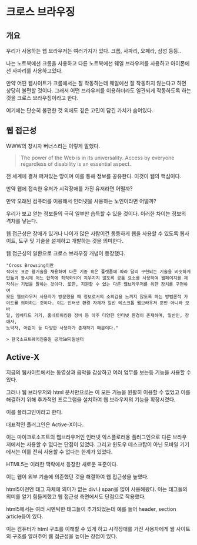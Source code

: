 # 크로스 브라우징

## 개요

우리가 사용하는 웹 브라우저는 여러가지가 있다. 크롬, 사파리, 오페라, 삼성 등등..

나는 노트북에선 크롬을 사용하고 다른 노트북에선 웨일 브라우저를 사용하고 아이폰에선 사파리를 사용하고있다.

만약 어떤 웹사이트가 크롬에서는 잘 작동하는데 웨일에선 잘 작동하지 않는다고 하면 상당히 불편할 것이다. 그래서 어떤 브라우저를 이용하더라도 일관되게 작동하도록 하는 것을 크로스 브라우징이라고 한다.

여기에는 단순히 불편한 것 외에도 깊은 고민이 담긴 가치가 숨어있다.

## 웹 접근성

WWW의 창시자 버너스리는 이렇게 말했다.

> The power of the Web is in its universality.
Access by everyone regardless of disability is an essential aspect.

전 세계에 결쳐 퍼져있는 망이며 이를 통해 정보를 공유한다. 이것이 웹의 핵심이다.

만약 웹에 접속한 유저가 시각장애를 가진 유저라면 어떨까? 

만약 오래된 컴퓨터를 이용해서 인터넷을 사용하는 노인이라면 어떨까?

우리가 보고 얻는 정보들의 극히 일부만 습득할 수 있을 것이다. 이러한 차이는 정보의 격차를 낳는다.

웹 접근성은 장애가 있거나 나이가 많은 사람이건 동등하게 웹을 사용할 수 있도록 웹사이트, 도구 및 기술을 설계하고 개발하는 것을 의미한다.

웹 접근성의 일환으로 크로스 브라우징 개념이 등장했다.

```
"Cross Browsing이란
적어도 표준 웹기술을 채용하여 다른 기종 혹은 플랫폼에 따라 달리 구현되는 기술을 비슷하게
만듦과 동시에 어느 한쪽에 최적화되어 치우지지 않도록 공통 요소를 사용하여 웹페이지를 제
작하는 기법을 말하는 것이다. 또한, 지원할 수 없는 다른 웹브라우저를 위한 장치를 구현하여
모든 웹브라우저 사용자가 방문했을 때 정보로서의 소외감을 느끼지 않도록 하는 방법론적 가
이드를 의미하는 것이다. 이는 인터넷 환경 자체가 일반 테스크톱 웹브라우저 뿐만 아니라 모바
일, 임베디드 기기, 홈네트워킹용 장비 등 아주 다양한 인터넷 환경이 존재하며, 일반인, 장애자,
노약자, 어린이 등 다양한 사용자가 존재하기 때문이다." 

> 한국소프트웨어진흥원 공개SW지원센터
```

## Active-X 

지금의 웹사이트에서는 동영상과 음악을 감상하고 여러 업무를 보는등 기능을 사용할 수 있다.

그러나 웹 브라우저와 html 문서만으로는 이 모든 기능을 원활히 이용할 수 없었고 이를 해결하기 위해 추가적인 프로그램을 설치하여 웹 브라우저의 기능을 확장시켰다.

이를 플러그인이라고 한다.

대표적인 플러그인은 Active-X이다.

이는 마이크로소프트의 웹브라우저인 인터넷 익스플로러용 플러그인으로 다른 브라우저에서는 사용할 수 없다는 단점이 있었다. 그리고 윈도우 데스크탑이 아닌 모바일 기기에서는 이를 전혀 사용할 수 없다는 한계가 있었다.

HTML5는 이러한 맥락에서 등장한 새로운 표준이다. 

이는 웹이 외부 기술에 의존했던 것을 해결하여 웹 접근성을 높였다.

html5이전엔 태그 자체에 의미가 없는 div나 span을 많이 사용해왔다. 이는 태그들의 의미를 알기 힘들게했고 웹 접근성 측면에서도 단점으로 작용했다.

html5에서는 여러 시멘틱한 태그들이 추가되었는데 예를 들어 header, section article등이 있다.

이는 컴퓨터가 html 구조를 이해할 수 있게 하고 시각장애를 가진 사용자에게 웹 사이트의 구조를 알려주어 웹 접근성을 높이는 장점이 있다. 